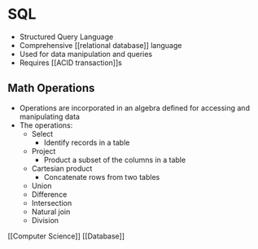 # SQL

- Structured Query Language
- Comprehensive [[relational database]] language
- Used for data manipulation and queries
- Requires [[ACID transaction]]s

## Math Operations

- Operations are incorporated in an algebra defined for accessing and manipulating data
- The operations:
  - Select
    - Identify records in a table
  - Project
    - Product a subset of the columns in a table
  - Cartesian product
    - Concatenate rows from two tables
  - Union
  - Difference
  - Intersection
  - Natural join
  - Division

[[Computer Science]] [[Database]]

